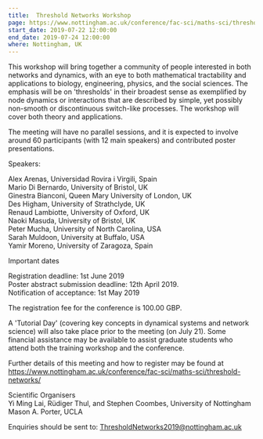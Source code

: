 ```yaml
---
title:  Threshold Networks Workshop
page: https://www.nottingham.ac.uk/conference/fac-sci/maths-sci/threshold-networks/
start_date: 2019-07-22 12:00:00
end_date: 2019-07-24 12:00:00
where: Nottingham, UK
---
```



This workshop will bring together a community of people interested in both
networks and dynamics, with an eye to both mathematical tractability
and applications to biology, engineering, physics, and the social sciences. 
 The emphasis will be on 'thresholds' in their broadest sense as exemplified by 
node dynamics or interactions that are described by simple, yet possibly 
non-smooth or discontinuous switch-like processes.  The workshop will cover 
both theory and applications.

The meeting will have no parallel sessions, and it is expected to involve 
around 60 participants (with 12 main speakers) and contributed poster 
presentations.

Speakers:

Alex Arenas, Universidad Rovira i Virgili, Spain   
Mario Di Bernardo, University of Bristol, UK  
Ginestra Bianconi, Queen Mary University of London, UK  
Des Higham, University of Strathclyde, UK  
Renaud Lambiotte, University of Oxford, UK  
Naoki Masuda, University of Bristol, UK  
Peter Mucha, University of North Carolina, USA  
Sarah Muldoon, University at Buffalo, USA  
Yamir Moreno, University of Zaragoza, Spain   


Important dates

Registration deadline: 1st June 2019  
Poster abstract submission deadline: 12th April 2019.  
Notification of acceptance: 1st May 2019

The registration fee for the conference is 100.00 GBP.

A 'Tutorial Day' (covering key concepts in dynamical systems and network 
science) will also take place prior to the meeting (on July 21).  Some
financial assistance may be available to assist graduate students who attend
both the training workshop and the conference.

Further details of this meeting and how to register may be  found at
<https://www.nottingham.ac.uk/conference/fac-sci/maths-sci/threshold-networks/>

Scientific Organisers  
Yi Ming Lai, R&uuml;diger Thul, and Stephen Coombes, University of Nottingham  
Mason A. Porter, UCLA  

Enquiries should be sent to: <ThresholdNetworks2019@nottingham.ac.uk>